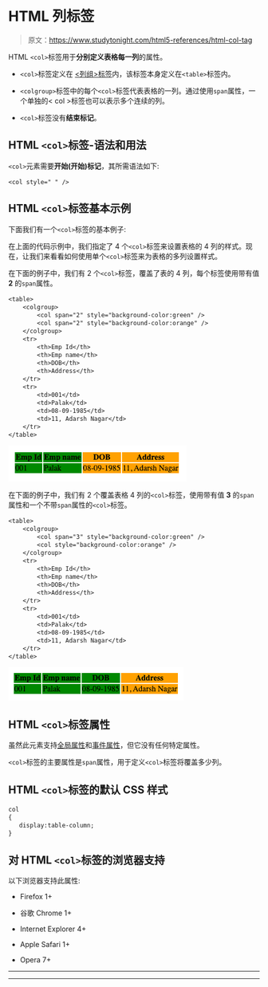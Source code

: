 # HTML 列标签

> 原文：<https://www.studytonight.com/html5-references/html-col-tag>

HTML `<col>`标签用于**分别定义表格每一列**的属性。

*   `<col>`标签定义在 [<列组>标签](https://www.studytonight.com/html5-references/html-colgroup-tag)内，该标签本身定义在`<table>`标签内。

*   `<colgroup>`标签中的每个`<col>`标签代表表格的一列。通过使用`span`属性，一个单独的< col >标签也可以表示多个连续的列。

*   `<col>`标签没有**结束标记**。

## HTML `<col>`标签-语法和用法

`<col>`元素需要**开始(开始)标记**，其所需语法如下:

```
<col style=" " />
```

## HTML `<col>`标签基本示例

下面我们有一个`<col>`标签的基本例子:

在上面的代码示例中，我们指定了 4 个`<col>`标签来设置表格的 4 列的样式。现在，让我们来看看如何使用单个`<col>`标签来为表格的多列设置样式。

在下面的例子中，我们有 2 个`<col>`标签，覆盖了表的 4 列，每个标签使用带有值 **2** 的`span`属性。

```
<table>
    <colgroup>
        <col span="2" style="background-color:green" />
        <col span="2" style="background-color:orange" />
    </colgroup>
    <tr>
        <th>Emp Id</th>
        <th>Emp name</th>
        <th>DOB</th>
        <th>Address</th>
    </tr>
    <tr>
        <td>001</td>
        <td>Palak</td>
        <td>08-09-1985</td>
        <td>11, Adarsh Nagar</td>       
    </tr>
</table>
```

![HTML col tag example](img/3021a66035c9554d8369d211fe33c096.png)

在下面的例子中，我们有 2 个覆盖表格 4 列的`<col>`标签，使用带有值 **3** 的`span`属性和一个不带`span`属性的`<col>`标签。

```
<table>
    <colgroup>
        <col span="3" style="background-color:green" />
        <col style="background-color:orange" />
    </colgroup>
    <tr>
        <th>Emp Id</th>
        <th>Emp name</th>
        <th>DOB</th>
        <th>Address</th>
    </tr>
    <tr>
        <td>001</td>
        <td>Palak</td>
        <td>08-09-1985</td>
        <td>11, Adarsh Nagar</td>       
    </tr>
</table>
```

![HTML col tag example](img/385ec8f006f038ef455d73270d6db344.png)

## HTML `<col>`标签属性

虽然此元素支持[全局属性](https://www.studytonight.com/html5-references/html-global-attributes)和[事件属性](https://www.studytonight.com/html5-references/html-event-attributes)，但它没有任何特定属性。

`<col>`标签的主要属性是`span`属性，用于定义`<col>`标签将覆盖多少列。

## HTML `<col>`标签的默认 CSS 样式

```
col
{
   display:table-column;
} 
```

## 对 HTML `<col>`标签的浏览器支持

以下浏览器支持此属性:

*   Firefox 1+

*   谷歌 Chrome 1+

*   Internet Explorer 4+

*   Apple Safari 1+

*   Opera 7+

* * *

* * *